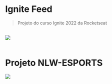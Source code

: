 # Ignite Feed
> Projeto do curso Ignite 2022 da Rocketseat

<br/>

<a href="https://github.com/maironvilela/academic-projects/tree/main/ignite-2022-ignite-feed">
  <img src="https://user-images.githubusercontent.com/4884154/184796095-94834a5c-aa56-4911-b8ec-492fc36376b0.png"/>
</a>
 
<br/>
<br/>

# Projeto NLW-ESPORTS

<a href="https://github.com/maironvilela/academic-projects/tree/main/nlw-esports">
    <img src="https://user-images.githubusercontent.com/4884154/190933110-53a7540d-f31d-4ac0-9d39-8b95d967652e.png"/>
</a>



 